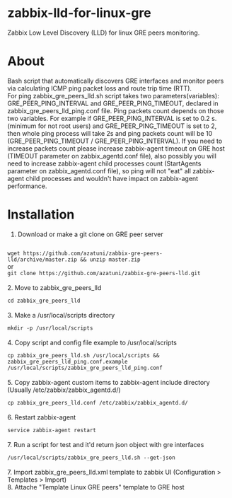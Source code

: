 # zabbix-lld-for-linux-gre
Zabbix Low Level Discovery (LLD) for linux GRE peers monitoring. 
# About
Bash script that automatically discovers GRE interfaces and monitor peers via calculating ICMP ping packet loss and route trip time (RTT).<br>
For ping zabbix_gre_peers_lld.sh script takes two parameters(variables): GRE_PEER_PING_INTERVAL and GRE_PEER_PING_TIMEOUT, declared in zabbix_gre_peers_lld_ping.conf file. Ping packets count depends on those two variables. For example if GRE_PEER_PING_INTERVAL is set to 0.2 s. (minimum for not root users) and GRE_PEER_PING_TIMEOUT is set to 2, then whole ping process will take 2s and ping packets count will be 10 (GRE_PEER_PING_TIMEOUT / GRE_PEER_PING_INTERVAL). If you need to increase packets count please increase zabbix-agent timeout on GRE host (TIMEOUT parameter on zabbix_agentd.conf file), also possibly you will need to increase zabbix-agent child processes count (StartAgents parameter on zabbix_agentd.conf file), so ping will not "eat" all zabbix-agent child processes and wouldn't have impact on zabbix-agent performance.
# Installation
1. Download or make a git clone on GRE peer server<br>
<code>
wget https://github.com/azatuni/zabbix-gre-peers-lld/archive/master.zip && unzip master.zip
</code>
or 
<code>
git clone https://github.com/azatuni/zabbix-gre-peers-lld.git
</code><br>
2. Move to zabbix_gre_peers_lld<br>
<code>
cd zabbix_gre_peers_lld
</code><br>
3. Make a /usr/local/scripts directory<br>
<code>
mkdir -p /usr/local/scripts
</code><br>
4. Copy script and config file example to /usr/local/scripts<br>
<code>
cp zabbix_gre_peers_lld.sh /usr/local/scripts && zabbix_gre_peers_lld_ping.conf.example /usr/local/scripts/zabbix_gre_peers_lld_ping.conf
</code><br>
5. Copy zabbix-agent custom items to zabbix-agent include directory (Usually /etc/zabbix/zabbix_agentd.d/)<br>
<code>
cp zabbix_gre_peers_lld.conf /etc/zabbix/zabbix_agentd.d/
</code><br>
6. Restart zabbix-agent<br>
<code>
service zabbix-agent restart
</code><br>
7. Run a script for test and it'd return json object with gre interfaces<br>
<code>
/usr/local/scripts/zabbix_gre_peers_lld.sh --get-json  
</code><br>
7. Import zabbix_gre_peers_lld.xml template to zabbix UI (Configuration > Templates > Import)<br>
8. Attache "Template Linux GRE peers" template to GRE host<br>
